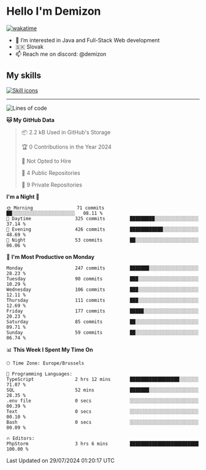 # Hello I'm Demizon
[![wakatime](https://wakatime.com/badge/user/6ad1949f-d6d7-44f9-9eee-c35e54cc499b.svg)](https://wakatime.com/@6ad1949f-d6d7-44f9-9eee-c35e54cc499b)
- 👀 I’m interested in Java and Full-Stack Web development
- 🇸🇰 Slovak
- 📫 Reach me on discord: @demizon

## My skills
[![Skill icons](https://skillicons.dev/icons?i=java,js,ts,html,css,react,nextjs,tailwind,supabase,py,git,docker,linux,mysql,postgres,mongo&theme=dark)](https://github.com/Demizon3433)

---

<!--START_SECTION:waka-->
![Lines of code](https://img.shields.io/badge/From%20Hello%20World%20I%27ve%20Written-258.6%20thousand%20lines%20of%20code-blue)

**🐱 My GitHub Data** 

> 📦 2.2 kB Used in GitHub's Storage 
 > 
> 🏆 0 Contributions in the Year 2024
 > 
> 🚫 Not Opted to Hire
 > 
> 📜 4 Public Repositories 
 > 
> 🔑 9 Private Repositories 
 > 
**I'm a Night 🦉** 

```text
🌞 Morning                71 commits          ██░░░░░░░░░░░░░░░░░░░░░░░   08.11 % 
🌆 Daytime                325 commits         █████████░░░░░░░░░░░░░░░░   37.14 % 
🌃 Evening                426 commits         ████████████░░░░░░░░░░░░░   48.69 % 
🌙 Night                  53 commits          ██░░░░░░░░░░░░░░░░░░░░░░░   06.06 % 
```
📅 **I'm Most Productive on Monday** 

```text
Monday                   247 commits         ███████░░░░░░░░░░░░░░░░░░   28.23 % 
Tuesday                  90 commits          ███░░░░░░░░░░░░░░░░░░░░░░   10.29 % 
Wednesday                106 commits         ███░░░░░░░░░░░░░░░░░░░░░░   12.11 % 
Thursday                 111 commits         ███░░░░░░░░░░░░░░░░░░░░░░   12.69 % 
Friday                   177 commits         █████░░░░░░░░░░░░░░░░░░░░   20.23 % 
Saturday                 85 commits          ██░░░░░░░░░░░░░░░░░░░░░░░   09.71 % 
Sunday                   59 commits          ██░░░░░░░░░░░░░░░░░░░░░░░   06.74 % 
```


📊 **This Week I Spent My Time On** 

```text
🕑︎ Time Zone: Europe/Brussels

💬 Programming Languages: 
TypeScript               2 hrs 12 mins       ██████████████████░░░░░░░   71.07 % 
SQL                      52 mins             ███████░░░░░░░░░░░░░░░░░░   28.35 % 
.env file                0 secs              ░░░░░░░░░░░░░░░░░░░░░░░░░   00.39 % 
Text                     0 secs              ░░░░░░░░░░░░░░░░░░░░░░░░░   00.10 % 
Bash                     0 secs              ░░░░░░░░░░░░░░░░░░░░░░░░░   00.09 % 

🔥 Editors: 
PhpStorm                 3 hrs 6 mins        █████████████████████████   100.00 % 
```


 Last Updated on 29/07/2024 01:20:17 UTC
<!--END_SECTION:waka-->
